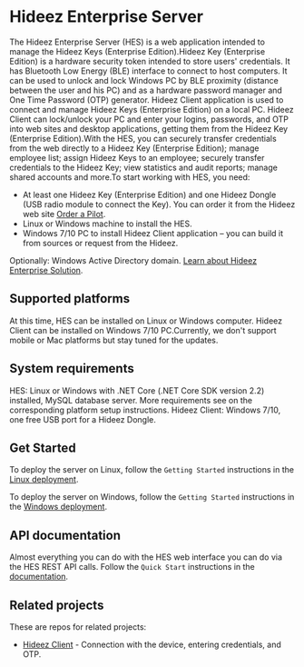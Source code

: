 Hideez Enterprise Server
========================

The Hideez Enterprise Server (HES) is a web application intended to manage the Hideez Keys (Enterprise Edition).Hideez Key (Enterprise Edition) is a hardware security token intended to store users' credentials. It has Bluetooth Low Energy (BLE) interface to connect to host computers. It can be used to unlock and lock Windows PC by BLE proximity (distance between the user and his PC) and as a hardware password manager and One Time Password (OTP) generator. Hideez Client application is used to connect and manage Hideez Keys (Enterprise Edition) on a local PC. Hideez Client can lock/unlock your PC and enter your logins, passwords, and OTP into web sites and desktop applications, getting them from the Hideez Key (Enterprise Edition).With the HES, you can securely transfer credentials from the web directly to a Hideez Key (Enterprise Edition); manage employee list; assign Hideez Keys to an employee; securely transfer credentials to the Hideez Key; view statistics and audit reports; manage shared accounts and more.To start working with HES, you need:
- At least one Hideez Key (Enterprise Edition) and one Hideez Dongle (USB radio module to connect the Key). You can order it from the Hideez web site [Order a Pilot](https://hideez.com/pages/hideez-enterprise#order-hes).
- Linux or Windows machine to install the HES.
- Windows 7/10 PC to install Hideez Client application – you can build it from sources or request from the Hideez.

Optionally: Windows Active Directory domain. [Learn about Hideez Enterprise Solution](https://hideez.com/pages/hideez-enterprise).

## Supported platforms

At this time, HES can be installed on Linux or Windows computer. Hideez Client can be installed on Windows 7/10 PC.Currently, we don't support mobile or Mac platforms but stay tuned for the updates.

## System requirements

HES: Linux or Windows with .NET Core (.NET Core SDK version 2.2) installed, MySQL database server. More requirements see on the corresponding platform setup instructions. Hideez Client: Windows 7/10, one free USB port for a Hideez Dongle.

## Get Started

To deploy the server on Linux, follow the `Getting Started` instructions in the [Linux deployment](LINUX.md).

To deploy the server on Windows, follow the `Getting Started` instructions in the [Windows deployment](WINDOWS.md).

## API documentation

Almost everything you can do with the HES web interface you can do via the HES REST API calls. Follow the `Quick Start` instructions in the [documentation](API.md).

## Related projects

These are repos for related projects:
* [Hideez Client](https://github.com/HideezGroup/win.HideezSafe) - Connection with the device, entering credentials, and OTP.
